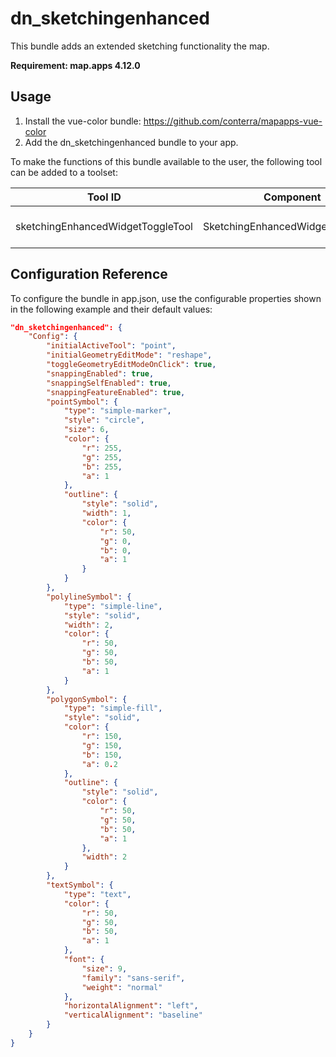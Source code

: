 # dn_sketchingenhanced

This bundle adds an extended sketching functionality the map.

**Requirement: map.apps 4.12.0**

## Usage

1. Install the vue-color bundle: https://github.com/conterra/mapapps-vue-color
2. Add the dn_sketchingenhanced bundle to your app.


To make the functions of this bundle available to the user, the following tool can be added to a toolset:

| Tool ID                           | Component                         | Description              |
|-----------------------------------|-----------------------------------|--------------------------|
| sketchingEnhancedWidgetToggleTool | SketchingEnhancedWidgetToggleTool | Show or hide the widget. |

## Configuration Reference

To configure the bundle in app.json, use the configurable properties shown in the following example and their default values:

```json
"dn_sketchingenhanced": {
    "Config": {
        "initialActiveTool": "point",
        "initialGeometryEditMode": "reshape",
        "toggleGeometryEditModeOnClick": true,
        "snappingEnabled": true,
        "snappingSelfEnabled": true,
        "snappingFeatureEnabled": true,
        "pointSymbol": {
            "type": "simple-marker",
            "style": "circle",
            "size": 6,
            "color": {
                "r": 255,
                "g": 255,
                "b": 255,
                "a": 1
            },
            "outline": {
                "style": "solid",
                "width": 1,
                "color": {
                    "r": 50,
                    "g": 0,
                    "b": 0,
                    "a": 1
                }
            }
        },
        "polylineSymbol": {
            "type": "simple-line",
            "style": "solid",
            "width": 2,
            "color": {
                "r": 50,
                "g": 50,
                "b": 50,
                "a": 1
            }
        },
        "polygonSymbol": {
            "type": "simple-fill",
            "style": "solid",
            "color": {
                "r": 150,
                "g": 150,
                "b": 150,
                "a": 0.2
            },
            "outline": {
                "style": "solid",
                "color": {
                    "r": 50,
                    "g": 50,
                    "b": 50,
                    "a": 1
                },
                "width": 2
            }
        },
        "textSymbol": {
            "type": "text",
            "color": {
                "r": 50,
                "g": 50,
                "b": 50,
                "a": 1
            },
            "font": {
                "size": 9,
                "family": "sans-serif",
                "weight": "normal"
            },
            "horizontalAlignment": "left",
            "verticalAlignment": "baseline"
        }
    }
}
```

